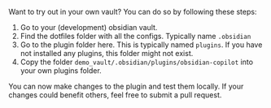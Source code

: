 Want to try out in your own vault? You can do so by following these steps:
1. Go to your (development) obsidian vault.
2. Find the dotfiles folder with all the configs. Typically name `.obsidian`
3. Go to the plugin folder here. This is typically named `plugins`. If you have not installed any plugins, this folder might not exist.
4. Copy the folder `demo_vault/.obsidian/plugins/obsidian-copilot` into your own plugins folder.

You can now make changes to the plugin and test them locally.
If your changes could benefit others, feel free to submit a pull request.
